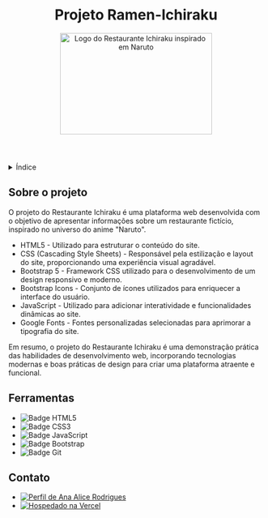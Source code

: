 <!DOCTYPE html>
<html lang="pt-br">
<head>
    <meta charset="UTF-8">
    <meta name="viewport" content="width=device-width, initial-scale=1.0">
    <meta name="description" content="Plataforma web para o Restaurante Ichiraku, inspirado em Naruto.">
    <meta name="keywords" content="Naruto, Ramen Ichiraku, Restaurante, Anime">
    <meta name="author" content="Ana Alice Rodrigues">
</head>
<body>

<header>
    <h1>Projeto Ramen-Ichiraku</h1>
    <img src="https://www.einerd.com.br/wp-content/uploads/2018/06/naruto-l%C3%A1men-capa-890x465.png" alt="Logo do Restaurante Ichiraku inspirado em Naruto" width="300" height="200">
</header>

<details>
    <summary>Índice</summary>
    <ol>
        <li><a href="#sobre-o-projeto">Sobre o projeto</a></li>
    </ol>
</details>

<section id="sobre-o-projeto">
    <h2>Sobre o projeto</h2>
    <p>
       O projeto do Restaurante Ichiraku é uma plataforma web desenvolvida com o objetivo de apresentar informações sobre um restaurante fictício, inspirado no universo do anime "Naruto".
    </p>
    <ul>
        <li>HTML5 - Utilizado para estruturar o conteúdo do site.</li>
        <li>CSS (Cascading Style Sheets) - Responsável pela estilização e layout do site, proporcionando uma experiência visual agradável.</li>
        <li>Bootstrap 5 - Framework CSS utilizado para o desenvolvimento de um design responsivo e moderno.</li>
        <li>Bootstrap Icons - Conjunto de ícones utilizados para enriquecer a interface do usuário.</li>
        <li>JavaScript - Utilizado para adicionar interatividade e funcionalidades dinâmicas ao site.</li>
        <li>Google Fonts - Fontes personalizadas selecionadas para aprimorar a tipografia do site.</li>
    </ul>
    <p>Em resumo, o projeto do Restaurante Ichiraku é uma demonstração prática das habilidades de desenvolvimento web, incorporando tecnologias modernas e boas práticas de design para criar uma plataforma atraente e funcional.</p>
</section>

<!-- Ferramentas -->
<section id="ferramentas">
    <h2>Ferramentas</h2>
    <ul>
        <li><img src="https://img.shields.io/badge/HTML-239120?style=for-the-badge&logo=html5&logoColor=white" alt="Badge HTML5"></li>
        <li><img src="https://img.shields.io/badge/CSS3-1572B6?style=for-the-badge&logo=css3&logoColor=white" alt="Badge CSS3"></li>
        <li><img src="https://img.shields.io/badge/JavaScript-F7DF1E?style=for-the-badge&logo=javascript&logoColor=black" alt="Badge JavaScript"></li>
        <li><img src="https://img.shields.io/badge/Bootstrap-563D7C?style=for-the-badge&logo=bootstrap&logoColor=white" alt="Badge Bootstrap"></li>
        <li><img src="https://img.shields.io/badge/GIT-E44C30?style=for-the-badge&logo=git&logoColor=white" alt="Badge Git"></li>
    </ul>
</section>

<section id="contato">
    <h2>Contato</h2>
    <ul>
        <li><a href="https://linktr.ee/anaeanali5" target="_blank"><img src="https://img.shields.io/badge/Ana_Alice_Rodrigues-blue?style=for-the-badge" alt="Perfil de Ana Alice Rodrigues"></a></li>
        <li><a href="https://ramen-ichiraku.vercel.app" target="_blank"><img src="https://img.shields.io/badge/Vercel-000000?style=for-the-badge&logo=vercel&logoColor=white" alt="Hospedado na Vercel"></a></li>
    </ul>
</section>

</body>
</html>
